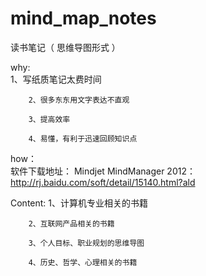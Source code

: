 mind_map_notes
==============

读书笔记（ 思维导图形式 ）

why:    
        1、写纸质笔记太费时间
        
        2、很多东东用文字表达不直观
        
        3、提高效率
        
        4、易懂，有利于迅速回顾知识点

how：   
        软件下载地址：
                Mindjet MindManager 2012：      http://rj.baidu.com/soft/detail/15140.html?ald

Content:
        1、计算机专业相关的书籍
        
        2、互联网产品相关的书籍
        
        3、个人目标、职业规划的思维导图
        
        4、历史、哲学、心理相关的书籍
